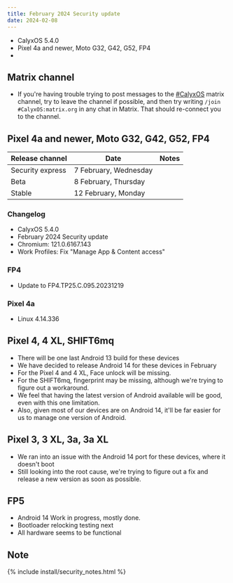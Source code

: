 ```yaml
---
title: February 2024 Security update
date: 2024-02-08
---
```


* CalyxOS 5.4.0
* Pixel 4a and newer, Moto G32, G42, G52, FP4
* 
## Matrix channel

* If you're having trouble trying to post messages to the [#CalyxOS](https://app.element.io/#/room/#CalyxOS:matrix.org) matrix channel, try to leave the channel if possible, and then try writing `/join #CalyxOS:matrix.org` in any chat in Matrix. That should re-connect you to the channel.

## Pixel 4a and newer, Moto G32, G42, G52, FP4

| Release channel  | Date   | Notes |
| ---------------- | ------ | ------ |
| Security express | 7 February, Wednesday | |
| Beta | 8 February, Thursday | |
| Stable | 12 February, Monday | |

### Changelog
* CalyxOS 5.4.0
* February 2024 Security update
* Chromium: 121.0.6167.143
* Work Profiles: Fix "Manage App & Content access"

### FP4
* Update to FP4.TP25.C.095.20231219

### Pixel 4a
* Linux 4.14.336

## Pixel 4, 4 XL, SHIFT6mq

* There will be one last Android 13 build for these devices
* We have decided to release Android 14 for these devices in February
* For the Pixel 4 and 4 XL, Face unlock will be missing.
* For the SHIFT6mq, fingerprint may be missing, although we're trying to figure out a workaround.
* We feel that having the latest version of Android available will be good, even with this one limitation.
* Also, given most of our devices are on Android 14, it'll be far easier for us to manage one version of Android.

## Pixel 3, 3 XL, 3a, 3a XL

* We ran into an issue with the Android 14 port for these devices, where it doesn't boot
* Still looking into the root cause, we're trying to figure out a fix and release a new version as soon as possible.

## FP5

* Android 14 Work in progress, mostly done.
* Bootloader relocking testing next
* All hardware seems to be functional

## Note

{% include install/security_notes.html %}
